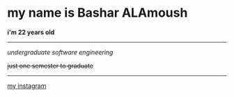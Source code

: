 # my name is Bashar ALAmoush

**i'm 22 years old**

***

*undergraduate software engineering*

~~just one semester to graduate~~
***
[my instagram](https://www.instagram.com/omushb/)
